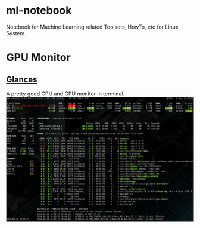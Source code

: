 # ml-notebook
Notebook for Machine Learning related Toolsets, HowTo, etc for Linux System.

# GPU Monitor
## [Glances](https://glances.readthedocs.io/en/stable/index.html)
A pretty good CPU and GPU monitor in terminal. 
![Glances](/ref/monitor_glance.png)
